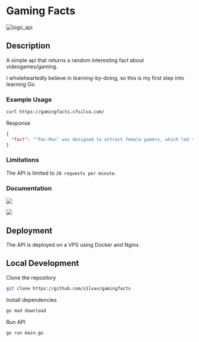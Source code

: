 # Gaming Facts

![logo_api](https://github.com/s1lvax/gamingfacts/assets/113994636/20f19a28-0be6-46c3-9a96-674b4a59b446)

## Description

A simple api that returns a random interesting fact about videogames/gaming.

I wholeheartedly believe in learning-by-doing, so this is my first step into learning Go.

### Example Usage

```bash
curl https://gamingfacts.cfsilva.com/
```

Response

```json
{
  "fact": "‘Pac-Man’ was designed to attract female gamers, which led to the character’s round shape and love for eating."
}
```

### Limitations

The API is limited to `20 requests per minute`.

### Documentation

[<img src="https://github.com/s1lvax/gamingfacts/assets/113994636/4d3293a4-b58d-4b23-8926-aeb7c91716d0">](https://rapidapi.com/s1lvax/api/gaming-facts)

[<img src="path/to/image.png">](https://link-to-your-URL/)

## Deployment

The API is deployed on a VPS using Docker and Nginx.

## Local Development

Clone the repository

```bash
git clone https://github.com/s1lvax/gamingfacts
```

Install dependencies

```bash
go mod download
```

Run API

```bash
go run main.go
```
